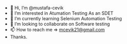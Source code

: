 - 👋 Hi, I’m @mustafa-cevik
- 👀 I’m interested in Atumation Testing As an SDET
- 🌱 I’m currently learning Selenium Automation Testing
- 💞️ I’m looking to collaborate on Software testing 
- 📫 How to reach me => mcevik21@gmail.com
- Thanks. 

<!---
mustafa-cevik/mustafa-cevik is a ✨ special ✨ repository because its `README.md` (this file) appears on your GitHub profile.
You can click the Preview link to take a look at your changes.
--->
